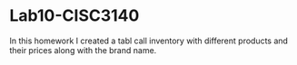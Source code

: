 # Lab10-CISC3140
In this homework I created a tabl call inventory with different products and their prices along with the brand name.
